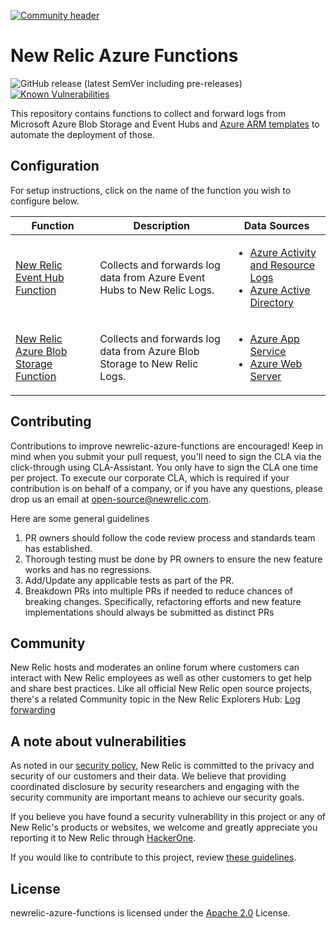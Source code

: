 [![Community header](https://github.com/newrelic/opensource-website/raw/master/src/images/categories/Community_Project.png)](https://opensource.newrelic.com/oss-category/#community-project)

# New Relic Azure Functions
![GitHub release (latest SemVer including pre-releases)](https://img.shields.io/github/v/release/newrelic/newrelic-azure-functions?include_prereleases) [![Known Vulnerabilities](https://snyk.io/test/github/newrelic-experimental/newrelic-azure-functions/badge.svg?targetFile=package.json)](https://snyk.io/test/github/newrelic-experimental/newrelic-azure-functions?targetFile=package.json)

This repository contains functions to collect and forward logs from Microsoft
Azure Blob Storage and Event Hubs and [Azure ARM templates](https://learn.microsoft.com/en-us/azure/azure-resource-manager/templates/overview) 
to automate the deployment of those.

## Configuration

For setup instructions, click on the name of the function you wish to configure below.

| Function | Description | Data Sources |
| -------------| ----------- | -------------- |
|[New Relic Event Hub Function](LogForwarder/EventHubForwarder)| Collects and forwards log data from Azure Event Hubs to New Relic Logs. | <ul><li>[Azure Activity and Resource Logs](https://docs.microsoft.com/en-us/azure/azure-monitor/platform/resource-logs-stream-event-hubs)</li><li>[Azure Active Directory](https://docs.microsoft.com/en-us/azure/active-directory/reports-monitoring/tutorial-azure-monitor-stream-logs-to-event-hub)</li></ul>|
|[New Relic Azure Blob Storage Function](LogForwarder/BlobForwarder) | Collects and forwards log data from Azure Blob Storage to New Relic Logs.| <ul><li>[Azure App Service](https://docs.microsoft.com/en-us/azure/app-service/troubleshoot-diagnostic-logs#enable-application-logging-windows)</li><li>[Azure Web Server](https://docs.microsoft.com/en-us/azure/app-service/troubleshoot-diagnostic-logs#enable-web-server-logging)</li></ul> |

## Contributing

Contributions to improve newrelic-azure-functions are encouraged! Keep in mind when you submit your pull request, you'll need to sign the CLA via the click-through using CLA-Assistant. You only have to sign the CLA one time per project.
To execute our corporate CLA, which is required if your contribution is on behalf of a company, or if you have any questions, please drop us an email at open-source@newrelic.com.

Here are some general guidelines
1. PR owners should follow the code review process and standards team has established.
1. Thorough testing must be done by PR owners to ensure the new feature works and has no regressions.
1. Add/Update any applicable tests as part of the PR.
1. Breakdown PRs into multiple PRs if needed to reduce chances of breaking changes. Specifically, refactoring efforts and new feature implementations should always be submitted as distinct PRs

## Community

New Relic hosts and moderates an online forum where customers can interact with New Relic employees as well as other customers to get help and share best practices. Like all official New Relic open source projects, there's a related Community topic in the New Relic Explorers Hub: [Log forwarding](https://discuss.newrelic.com/tag/log-forwarding)

## A note about vulnerabilities

As noted in our [security policy](../../security/policy), New Relic is committed to the privacy and security of our customers and their data. We believe that providing coordinated disclosure by security researchers and engaging with the security community are important means to achieve our security goals.

If you believe you have found a security vulnerability in this project or any of New Relic's products or websites, we welcome and greatly appreciate you reporting it to New Relic through [HackerOne](https://hackerone.com/newrelic).

If you would like to contribute to this project, review [these guidelines](https://opensource.newrelic.com/code-of-conduct/).

## License
newrelic-azure-functions is licensed under the [Apache 2.0](http://apache.org/licenses/LICENSE-2.0.txt) License.

